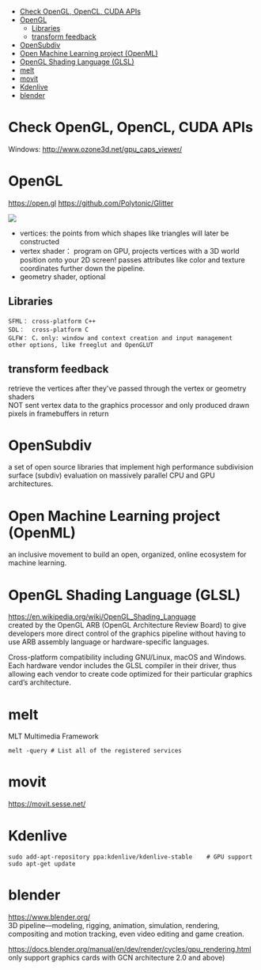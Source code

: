 <!-- TOC -->

- [Check OpenGL, OpenCL, CUDA APIs](#check-opengl-opencl-cuda-apis)
- [OpenGL](#opengl)
    - [Libraries](#libraries)
    - [transform feedback](#transform-feedback)
- [OpenSubdiv](#opensubdiv)
- [Open Machine Learning project (OpenML)](#open-machine-learning-project-openml)
- [OpenGL Shading Language (GLSL)](#opengl-shading-language-glsl)
- [melt](#melt)
- [movit](#movit)
- [Kdenlive](#kdenlive)
- [blender](#blender)

<!-- /TOC -->

# Check OpenGL, OpenCL, CUDA APIs
Windows: http://www.ozone3d.net/gpu_caps_viewer/

# OpenGL
https://open.gl
https://github.com/Polytonic/Glitter

![](https://open.gl/media/img/c2_pipeline.png)

- vertices: the points from which shapes like triangles will later be constructed
- vertex shader： program on GPU, projects vertices with a 3D world position onto your 2D screen! passes attributes like color and texture coordinates further down the pipeline.
- geometry shader, optional

## Libraries
    SFML： cross-platform C++
    SDL：  cross-platform C
    GLFW： C，only: window and context creation and input management
    other options, like freeglut and OpenGLUT

## transform feedback
retrieve the vertices after they've passed through the vertex or geometry shaders  
NOT sent vertex data to the graphics processor and only produced drawn pixels in framebuffers in return

# OpenSubdiv
a set of open source libraries that implement high performance subdivision surface (subdiv) evaluation on massively parallel CPU and GPU architectures. 

# Open Machine Learning project (OpenML)
an inclusive movement to build an open, organized, online ecosystem for machine learning. 

# OpenGL Shading Language (GLSL)
https://en.wikipedia.org/wiki/OpenGL_Shading_Language  
created by the OpenGL ARB (OpenGL Architecture Review Board) to give developers more direct control of the graphics pipeline without having to use ARB assembly language or hardware-specific languages.

Cross-platform compatibility including GNU/Linux, macOS and Windows.  
Each hardware vendor includes the GLSL compiler in their driver, thus allowing each vendor to create code optimized for their particular graphics card’s architecture.

# melt
MLT Multimedia Framework

    melt -query # List all of the registered services

# movit
https://movit.sesse.net/

# Kdenlive
    sudo add-apt-repository ppa:kdenlive/kdenlive-stable    # GPU support
    sudo apt-get update

# blender
https://www.blender.org/  
3D pipeline—modeling, rigging, animation, simulation, rendering, compositing and motion tracking, even video editing and game creation.

https://docs.blender.org/manual/en/dev/render/cycles/gpu_rendering.html  
only support graphics cards with GCN architecture 2.0 and above)